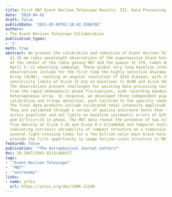 ```yaml
---
title: First M87 Event Horizon Telescope Results. III. Data Processing and Calibration
date: '2019-04-01'
draft: false
publishDate: '2021-05-04T01:16:42.336678Z'
authors:
- The Event Horizon Telescope Collaboration
publication_types:
- '2'
math: true
abstract: We present the calibration and reduction of Event Horizon Telescope (EHT)
  $1.3$ mm radio wavelength observations of the supermassive black hole candidate
  at the center of the radio galaxy M87 and the quasar 3C 279, taken during the 2017
  April 5--11 observing campaign. These global very long baseline interferometric
  observations include for the first time the highly sensitive Atacama Large Millimeter/submillimeter
  Array (ALMA); reaching an angular resolution of $25$ $\mu$as, with characteristic
  sensitivity limits of $\sim 1$ mJy on baselines to ALMA and $\sim 10$ mJy on other baselines.
  The observations present challenges for existing data processing tools, arising
  from the rapid atmospheric phase fluctuations, wide recording bandwidth, and highly
  heterogeneous array. In response, we developed three independent pipelines for phase
  calibration and fringe detection, each tailored to the specific needs of the EHT.
  The final data products include calibrated total intensity amplitude and phase information.
  They are validated through a series of quality assurance tests that show consistency
  across pipelines and set limits on baseline systematic errors of $2$\% in amplitude
  and $1^{\circ}$ in phase. The M87 data reveal the presence of two nulls in correlated
  flux density at $\sim 3.4$ and $\sim 8.3 G\lambda$ and temporal evolution in closure quantities,
  indicating intrinsic variability of compact structure on a timescale of days, or
  several light-crossing times for a few billion solar-mass black hole. These measurements
  provide the first opportunity to image horizon-scale structure in M87.
featured: false
publication: '*The Astrophysical Journal Letters*'
doi: 10.3847/2041-8213/ab0c57
tags:
- '"Event Horizon Telescope"'
- '"M87"'
- '"astronomy"'
links:
- name: arXiv
  url: https://arxiv.org/abs/1906.11240
---
```

